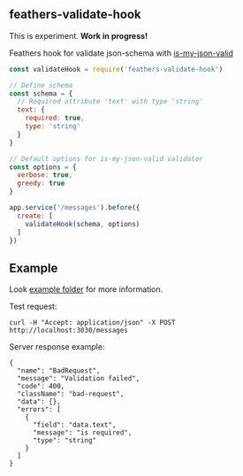 ## feathers-validate-hook

This is experiment. **Work in progress!**

Feathers hook for validate json-schema with [is-my-json-valid](https://www.npmjs.com/package/is-my-json-valid)

```javascript
const validateHook = require('feathers-validate-hook')

// Define schema 
const schema = {
  // Required attribute 'text' with type 'string'
  text: {
    required: true,
    type: 'string'
  }
}

// Default options for is-my-json-valid validator
const options = {
  verbose: true,
  greedy: true
}

app.service('/messages').before({
  create: [ 
    validateHook(schema, options)
  ]
})
```

## Example

Look [example folder](https://github.com/kulakowka/feathers-validate-hook/tree/master/example) for more information.

Test request:
```
curl -H "Accept: application/json" -X POST http://localhost:3030/messages
```

Server response example:
```
{
  "name": "BadRequest",
  "message": "Validation failed",
  "code": 400,
  "className": "bad-request",
  "data": {},
  "errors": [
    {
      "field": "data.text",
      "message": "is required",
      "type": "string"
    }
  ]
}
```